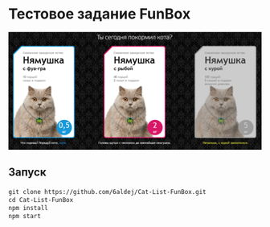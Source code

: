# Тестовое задание FunBox
![Image alt](https://github.com/6aldej/Cat-List-FunBox/blob/master/other/other.png)

## Запуск

    git clone https://github.com/6aldej/Cat-List-FunBox.git
    cd Cat-List-FunBox
    npm install
    npm start


